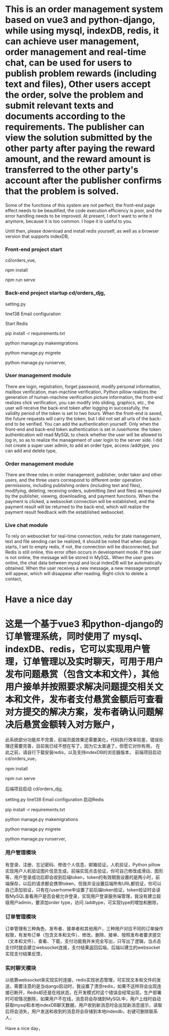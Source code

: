 # This is an order management system based on vue3 and python-django, while using mysql, indexDB, redis, it can achieve user management, order management and real-time chat, can be used for users to publish problem rewards (including text and files), Other users accept the order, solve the problem and submit relevant texts and documents according to the requirements. The publisher can view the solution submitted by the other party after paying the reward amount, and the reward amount is transferred to the other party's account after the publisher confirms that the problem is solved.

Some of the functions of this system are not perfect, the front-end page effect needs to be beautified, the code execution efficiency is poor, and the error handling needs to be improved. At present, I don't want to write it anymore, because it is too common. I hope it is useful to you.

Until then, please download and install redis yourself, as well as a browser version that supports indexDB,

### Front-end project start 
cd/orders_vue,

npm install

npm run serve

### Back-end project startup cd/orders_djg,

setting.py

line138 Email configuration

Start Redis

pip install -r requirements.txt

python manage.py makemigrations

python manage.py migrete

python manage.py runserver,



### User management module

There are login, registration, forget password, modify personal information, mailbox verification, man-machine verification, Python pillow realizes the generation of human-machine verification picture information, the front-end realizes click verification, you can modify into sliding, graphics, etc., the user will receive the back-end token after logging in successfully, the validity period of the token is set to two hours. When the front-end is saved, the future requests will carry the token, but I did not set all urls of the back-end to be verified. You can add the authentication yourself. Only when the front-end and back-end token authentication is set in /userhome. the token authentication will read MySQL to check whether the user will be allowed to log in, so as to realize the management of user login to the server side. I did not create a super user admin, to add an order type, access /addtype, you can add and delete type,



### Order management module

There are three roles in order management, publisher, order taker and other users, and the three users correspond to different order operation permissions, including publishing orders (including text and files), modifying, deleting, receiving orders, submitting (text and files) as required by the publisher, viewing, downloading, and payment functions. When the payment is clicked, a websocket connection will be established, and the payment result will be returned to the back-end, which will realize the payment result feedback with the established websocket.





### Live chat module

To rely on websocket for real-time connection, redis for state management, text and file sending can be realized, it should be noted that when django starts, I set to empty redis, if not, the connection will be disconnected, but Redis is still online, this error often occurs in development mode. If the user is not online, the message will be stored in MySQL. When the user goes online, the chat data between mysql and local indexDB will be automatically obtained. When the user receives a new message, a new message prompt will appear, which will disappear after reading. Right-click to delete a contact,

# Have a nice day


# 这是一个基于vue3 和python-django的订单管理系统，同时使用了 mysql、indexDB、redis，它可以实现用户管理，订单管理以及实时聊天，可用于用户发布问题悬赏（包含文本和文件），其他用户接单并按照要求解决问题提交相关文本和文件，发布者支付悬赏金额后可查看对方提交的解决方案，发布者确认问题解决后悬赏金额转入对方账户，
此系统部分功能并不完善，前端页面效果还需要美化，代码执行效率较差，错误处理还需要完善，目前我已经不想在写了，因为它太普通了，但愿它对你有用，
在此之前，请自行下载安装redis，以及支持indexDB的浏览器版本，
前端项目启动 cd/orders_vue，

npm install

npm run serve


后端项目启动 cd/orders_djg,

setting.py 
line138 Email configuration
启动Redis

pip install -r requirements.txt

python manage.py makemigrations

python manage.py migrete 

python manage.py runserver,

### 用户管理模块
有登录、注册、忘记密码、修改个人信息、邮箱验证，人机验证，Python pillow实现用户人机验证图片信息生成，前端实现点击验证，你可自己修改成滑动、图形等，用户登录成功后即会收到后端token，token的有效期我设置的是两小时，前端保存，以后的请求都会携带token，但我并没设置后端所有URL都验证，你可以自己添加验证，只有在/userhome中设置了前后端token验证，token验证时会读取MySQL查看用户是否会被允许登录，实现用户登录服务端管理，我没有建立超级用户admin，要添加order type，访问 /addtype，可实现type的增加和删除，

### 订单管理模块
订单管理有三种角色，发布者、接单者和其他用户，三种用户对应不同的订单操作权限，有发布订单（包含文本和文件）、修改，删除、接单、按照发布者要求提交（文本和文件）、查看、下载，支付功能我并未完全写出，只写出了逻辑，当点击支付时就会建立websocket连接，支付结果返回后端，后端以建立的websocket实现支付结果反馈，


### 实时聊天模块
以依靠websocket来实现实时连接，redis实现状态管理，可实现文本和文件的发送，需要注意的是当django启动时，我设置了清空redis，如果不这样将会出现连接已断开，Redis却还是在线状态，在开发模式时这个错误会经常出现，生产部署时可视情况删除，如果用户不在线，消息将会存储到MySQL中，用户上线时自动获取mysql和本地indexDB聊天数据，用户收到新消息时会出现新消息提示，读取后将会消失，用户发送和收到的消息将会存储到本地indexdb，右键可删除联系人，

Have a nice day，

